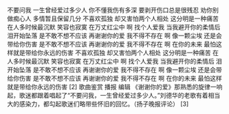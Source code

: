 



不要问我 一生曾经爱过多少人
你不懂我伤有多深
要剥开伤口总是很残忍
劝你别做痴心人
多情暂且保留几分
不喜欢孤独
却又害怕两个人相处
这分明是一种痛苦
在人多时候最沉默
笑容也寂寞
在万丈红尘中 啊
找个人爱我
当我避开你的柔情后
泪开始坠落
是不敢不想不应该
再谢谢你的爱
我不得不存在 啊
像一颗尘埃
还是会带给你伤害
是不敢不想不应该
再谢谢你的爱
我不得不存在 啊
在你的未来
最怕这样就是带给你永远的伤害
不喜欢孤独
却又害怕两个人相处
这分明是一种痛苦
在人多时候最沉默
笑容也寂寞
在万丈红尘中 啊
找个人爱我
当我避开你的柔情后
泪开始坠落
是不敢不想不应该
再谢谢你的爱
我不得不存在 啊
像一颗尘埃
还是会带给你伤害
是不敢不想不应该
再谢谢你的爱
我不得不存在 啊
在你的未来
最怕这样就是带给你永远的伤害 [2]
歌曲鉴赏
播报
编辑
《谢谢你的爱》那熟悉的旋律一响起，歌迷都跟着唱起了“不要问我，一生曾经爱过多少人。”刘德华的老歌有着相当大的感染力，都勾起歌迷们略带些怀旧的回忆。（扬子晚报评论） [3]